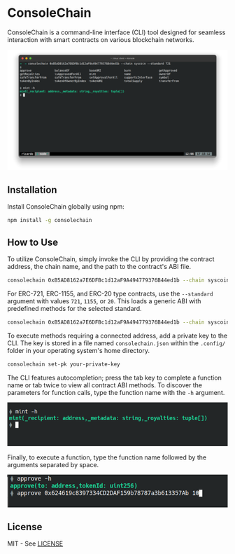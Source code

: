 # ConsoleChain

ConsoleChain is a command-line interface (CLI) tool designed for seamless interaction with smart contracts on various blockchain networks.

![ConsoleChain Screenshot](/screenshot-1.png)

## Installation

Install ConsoleChain globally using npm:

```bash
npm install -g consolechain
```

## How to Use

To utilize ConsoleChain, simply invoke the CLI by providing the contract address, the chain name, and the path to the contract's ABI file.

```bash
consolechain 0xB5AD8162a7E6DFBc1d12aF9A494779376B44ed1b --chain syscoin --abi /abi-path/abi.json
```

For ERC-721, ERC-1155, and ERC-20 type contracts, use the `--standard` argument with values `721`, `1155`, or `20`. This loads a generic ABI with predefined methods for the selected standard.

```bash
consolechain 0xB5AD8162a7E6DFBc1d12aF9A494779376B44ed1b --chain syscoin --standard 721
```

To execute methods requiring a connected address, add a private key to the CLI. The key is stored in a file named `consolechain.json` within the `.config/` folder in your operating system's home directory.

```bash
consolechain set-pk your-private-key
```

The CLI features autocompletion; press the tab key to complete a function name or tab twice to view all contract ABI methods. To discover the parameters for function calls, type the function name with the `-h` argument.

![ConsoleChain Autocomplete](/screenshot-2.png)

Finally, to execute a function, type the function name followed by the arguments separated by space.

![ConsoleChain Function Execution](/screenshot-3.png)

## License

MIT - See [LICENSE](LICENSE)

